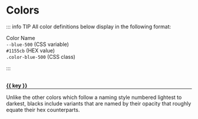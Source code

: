 # Colors

::: info TIP
All color definitions below display in the following format:

<div class="color-swatch-container">
  <div
    :style="`background-color: var(--blue-500)`"
    class="swatch" />
  <div class="description">
    <span>Color Name</span>
    <div><code>--blue-500</code> (CSS variable)</div>
    <div><code>#1155cb</code> (HEX value)</div>
    <div><code>.color-blue-500</code> (CSS class)</div>
  </div>
</div>

:::

<section v-if="pageColors">

  <div v-for="(group, key, i) in pageColors" :key="i" class="color-group">
    <h4>{{ key }}</h4>
    <p v-if="key === 'Black'">Unlike the other colors which follow a naming style numbered lightest to darkest, blacks include variants that are named by their opacity that roughly equate their hex counterparts.</p>
    <div class="colors">
      <ColorSwatch
        v-for="(color, i) in group"
        :key="i"
        :color="color"/>
    </div>
  </div>
</section>

<script setup lang="ts">
import { computed, ref, reactive, toRefs, onBeforeMount } from 'vue'
import ColorSwatch from '@vitepress/components/ColorSwatch.vue'

const colors = ref([])
const pageColors = computed(() => {
  if (!colors.value.length) {
    return {}
  }

  return {
    Blue: colors.value.filter(i => i.includes('blue')),
    Petrol: colors.value.filter(i => i.includes('petrol')),
    Purple: colors.value.filter(i => i.includes('purple')),
    Steel: colors.value.filter(i => i.includes('steel')),
    Red: colors.value.filter(i => i.includes('red')),
    Green: colors.value.filter(i => i.includes('green')),
    Teal: colors.value.filter(i => i.includes('teal')),
    Yellow: colors.value.filter(i => i.includes('yellow')),
    Grey: colors.value.filter(i => i.includes('grey')),
    Black: colors.value.filter(i => i.includes('black')),
    White: colors.value.filter(i => i.includes('white'))
  }
})

onBeforeMount(() => {
  colors.value = Array.from(document.styleSheets)
    .filter(sheet => sheet.href === null || sheet.href.startsWith(window.location.origin))
    .reduce((acc, sheet) => {
      acc = [
        ...acc,
        ...Array.from(sheet.cssRules).reduce((def, rule) => {
          def = rule.selectorText === ':root'
            ? [...def, ...Array.from(rule.style).filter(name => name.startsWith('--') && !name.startsWith('--vp-') && !name.startsWith('--docsearch-'))]
            : def

          return def
        }, [])
      ]

      return acc
    }, [])
})
</script>

<style lang="scss">
.color-group {
  margin-bottom: 32px;

  h4 {
    margin: 0;
    padding-top: 16px;
    border-bottom: 1px solid
  }

  .colors {
    display: grid;
    grid-template-columns: 1fr 1fr;
  }
}
</style>
